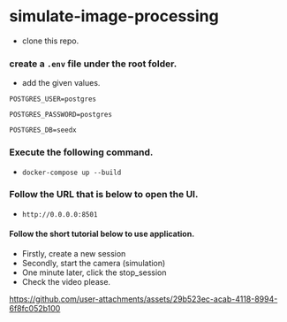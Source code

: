 # simulate-image-processing
* clone this repo.
### create a `.env` file under the root folder.
* add the given values. 

`POSTGRES_USER=postgres`

`POSTGRES_PASSWORD=postgres`

`POSTGRES_DB=seedx`

### Execute the following command.
* `docker-compose up --build`

### Follow the URL that is below to open the UI.
* `http://0.0.0.0:8501`

#### Follow the short tutorial below to use application.
* Firstly, create a new session
* Secondly, start the camera (simulation)
* One minute later, click the stop_session
* Check the video please.


https://github.com/user-attachments/assets/29b523ec-acab-4118-8994-6f8fc052b100

